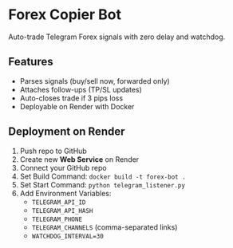 # Forex Copier Bot

Auto-trade Telegram Forex signals with zero delay and watchdog.

## Features
- Parses signals (buy/sell now, forwarded only)
- Attaches follow-ups (TP/SL updates)
- Auto-closes trade if 3 pips loss
- Deployable on Render with Docker

## Deployment on Render
1. Push repo to GitHub
2. Create new **Web Service** on Render
3. Connect your GitHub repo
4. Set Build Command: `docker build -t forex-bot .`
5. Set Start Command: `python telegram_listener.py`
6. Add Environment Variables:
   - `TELEGRAM_API_ID`
   - `TELEGRAM_API_HASH`
   - `TELEGRAM_PHONE`
   - `TELEGRAM_CHANNELS` (comma-separated links)
   - `WATCHDOG_INTERVAL=30`
